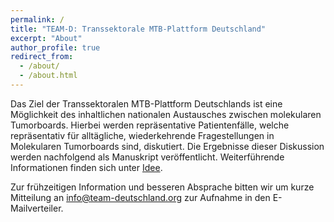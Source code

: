 ```yaml
---
permalink: /
title: "TEAM-D: Transsektorale MTB-Plattform Deutschland"
excerpt: "About"
author_profile: true
redirect_from: 
  - /about/
  - /about.html
---
```


Das Ziel der Transsektoralen MTB-Plattform Deutschlands ist eine Möglichkeit des inhaltlichen nationalen Austausches zwischen molekularen Tumorboards. Hierbei werden repräsentative Patientenfälle, welche repräsentativ für alltägliche, wiederkehrende Fragestellungen in Molekularen Tumorboards sind, diskutiert. 
Die Ergebnisse dieser Diskussion werden nachfolgend als Manuskript veröffentlicht. Weiterführende Informationen finden sich unter [Idee](https://team-deutschland.org/idee/).

Zur frühzeitigen Information und besseren Absprache bitten wir um kurze Mitteilung an [info@team-deutschland.org](mailto:info@team-deutschland.org?subject=Eintrag%20in%20den%20TEAM-D-Verteiler) zur Aufnahme in den E-Mailverteiler.

